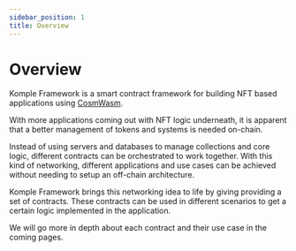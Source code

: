 ```yaml
---
sidebar_position: 1
title: Overview
---
```


# Overview

Komple Framework is a smart contract framework for building NFT based applications using [CosmWasm](https://docs.cosmwasm.com).

With more applications coming out with NFT logic underneath, it is apparent that a better management of tokens and systems is needed on-chain.

Instead of using servers and databases to manage collections and core logic, different contracts can be orchestrated to work together. With this kind of networking, different applications and use cases can be achieved without needing to setup an off-chain architecture.

Komple Framework brings this networking idea to life by giving providing a set of contracts. These contracts can be used in different scenarios to get a certain logic implemented in the application.

We will go more in depth about each contract and their use case in the coming pages.
